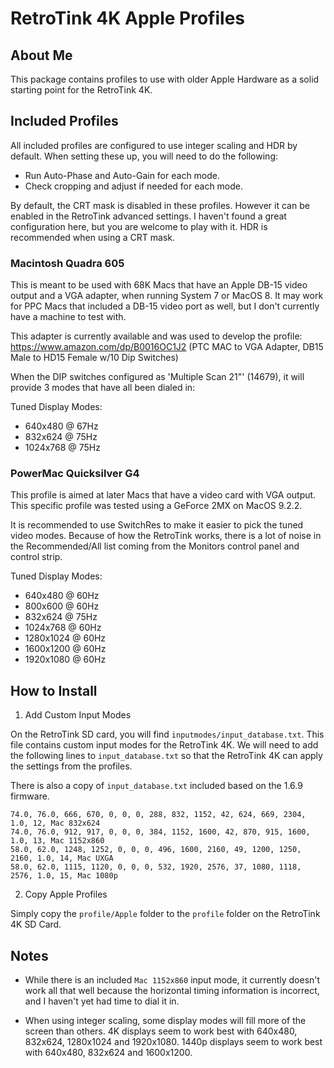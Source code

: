 # RetroTink 4K Apple Profiles

## About Me

This package contains profiles to use with older Apple Hardware as a solid starting point for the RetroTink 4K.

## Included Profiles

All included profiles are configured to use integer scaling and HDR by default. When setting these up, you will need to do the following:

- Run Auto-Phase and Auto-Gain for each mode.
- Check cropping and adjust if needed for each mode.

By default, the CRT mask is disabled in these profiles. However it can be enabled in the RetroTink advanced settings. I haven't found a great configuration here, but you are welcome to play with it. HDR is recommended when using a CRT mask.

### Macintosh Quadra 605

This is meant to be used with 68K Macs that have an Apple DB-15 video output and a VGA adapter, when running System 7 or MacOS 8. It may work for PPC Macs that included a DB-15 video port as well, but I don't currently have a machine to test with.

This adapter is currently available and was used to develop the profile: https://www.amazon.com/dp/B0016OC1J2 (PTC MAC to VGA Adapter, DB15 Male to HD15 Female w/10 Dip Switches)

When the DIP switches configured as 'Multiple Scan 21"' (14679), it will provide 3 modes that have all been dialed in:

Tuned Display Modes:
- 640x480 @ 67Hz
- 832x624 @ 75Hz
- 1024x768 @ 75Hz

### PowerMac Quicksilver G4

This profile is aimed at later Macs that have a video card with VGA output. This specific profile was tested using a GeForce 2MX on MacOS 9.2.2.

It is recommended to use SwitchRes to make it easier to pick the tuned video modes. Because of how the RetroTink works, there is a lot of noise in the Recommended/All list coming from the Monitors control panel and control strip.

Tuned Display Modes:
- 640x480 @ 60Hz
- 800x600 @ 60Hz
- 832x624 @ 75Hz
- 1024x768 @ 60Hz
- 1280x1024 @ 60Hz
- 1600x1200 @ 60Hz
- 1920x1080 @ 60Hz

## How to Install

1. Add Custom Input Modes

On the RetroTink SD card, you will find `inputmodes/input_database.txt`. This file contains custom input modes for the RetroTink 4K. We will need to add the following lines to `input_database.txt` so that the RetroTink 4K can apply the settings from the profiles.

There is also a copy of `input_database.txt` included based on the 1.6.9 firmware.

```
74.0, 76.0, 666, 670, 0, 0, 0, 288, 832, 1152, 42, 624, 669, 2304, 1.0, 12, Mac 832x624
74.0, 76.0, 912, 917, 0, 0, 0, 384, 1152, 1600, 42, 870, 915, 1600, 1.0, 13, Mac 1152x860
58.0, 62.0, 1248, 1252, 0, 0, 0, 496, 1600, 2160, 49, 1200, 1250, 2160, 1.0, 14, Mac UXGA
58.0, 62.0, 1115, 1120, 0, 0, 0, 532, 1920, 2576, 37, 1080, 1118, 2576, 1.0, 15, Mac 1080p
```

2. Copy Apple Profiles

Simply copy the `profile/Apple` folder to the `profile` folder on the RetroTink 4K SD Card.

## Notes

* While there is an included `Mac 1152x860` input mode, it currently doesn't work all that well because the horizontal timing information is incorrect, and I haven't yet had time to dial it in.

* When using integer scaling, some display modes will fill more of the screen than others. 4K displays seem to work best with 640x480, 832x624, 1280x1024 and 1920x1080. 1440p displays seem to work best with 640x480, 832x624 and 1600x1200.
